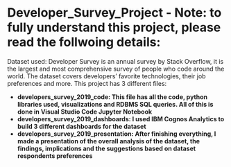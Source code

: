 # Developer_Survey_Project - Note: to fully understand this project, please read the follwoing details:
Dataset used: Developer Survey is an annual survey by Stack Overflow, it is the largest and most comprehensive survey of people who code around the world.
The dataset covers developers’ favorite technologies, their job preferences and more. 
This project has 3 different files: 
 + **developers_survey_2019_code: This file has all the code, python libraries used, visualizations and RDBMS SQL queries. All of this is done in Visual Studio Code Jupyter Notebook**
 + **developers_survey_2019_dashboards: I used  IBM Cognos Analytics to build 3 different dashboards for the dataset** 
 + **developers_survey_2019_presentation: After finishing everything, I made a presentation of the overall analysis of the dataset, the findings, implications and the suggestions based on dataset respondents preferences**
 
